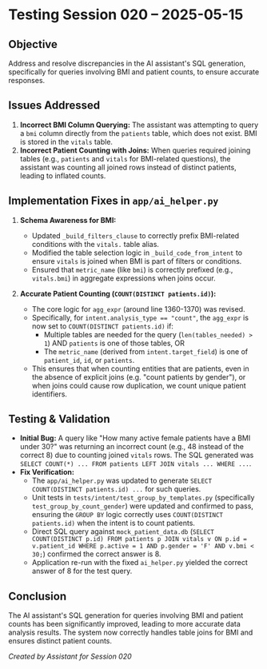 # Testing Session 020 – 2025-05-15

## Objective
Address and resolve discrepancies in the AI assistant's SQL generation, specifically for queries involving BMI and patient counts, to ensure accurate responses.

## Issues Addressed
1.  **Incorrect BMI Column Querying:** The assistant was attempting to query a `bmi` column directly from the `patients` table, which does not exist. BMI is stored in the `vitals` table.
2.  **Incorrect Patient Counting with Joins:** When queries required joining tables (e.g., `patients` and `vitals` for BMI-related questions), the assistant was counting all joined rows instead of distinct patients, leading to inflated counts.

## Implementation Fixes in `app/ai_helper.py`

1.  **Schema Awareness for BMI:**
    *   Updated `_build_filters_clause` to correctly prefix BMI-related conditions with the `vitals.` table alias.
    *   Modified the table selection logic in `_build_code_from_intent` to ensure `vitals` is joined when BMI is part of filters or conditions.
    *   Ensured that `metric_name` (like `bmi`) is correctly prefixed (e.g., `vitals.bmi`) in aggregate expressions when joins occur.

2.  **Accurate Patient Counting (`COUNT(DISTINCT patients.id)`):**
    *   The core logic for `agg_expr` (around line 1360-1370) was revised.
    *   Specifically, for `intent.analysis_type == "count"`, the `agg_expr` is now set to `COUNT(DISTINCT patients.id)` if:
        *   Multiple tables are needed for the query (`len(tables_needed) > 1`) AND `patients` is one of those tables, OR
        *   The `metric_name` (derived from `intent.target_field`) is one of `patient_id`, `id`, or `patients`.
    *   This ensures that when counting entities that are patients, even in the absence of explicit joins (e.g. "count patients by gender"), or when joins could cause row duplication, we count unique patient identifiers.

## Testing & Validation
*   **Initial Bug:** A query like "How many active female patients have a BMI under 30?" was returning an incorrect count (e.g., 48 instead of the correct 8) due to counting joined `vitals` rows. The SQL generated was `SELECT COUNT(*) ... FROM patients LEFT JOIN vitals ... WHERE ...`.
*   **Fix Verification:**
    *   The `app/ai_helper.py` was updated to generate `SELECT COUNT(DISTINCT patients.id) ...` for such queries.
    *   Unit tests in `tests/intent/test_group_by_templates.py` (specifically `test_group_by_count_gender`) were updated and confirmed to pass, ensuring the `GROUP BY` logic correctly uses `COUNT(DISTINCT patients.id)` when the intent is to count patients.
    *   Direct SQL query against `mock_patient_data.db` (`SELECT COUNT(DISTINCT p.id) FROM patients p JOIN vitals v ON p.id = v.patient_id WHERE p.active = 1 AND p.gender = 'F' AND v.bmi < 30;`) confirmed the correct answer is 8.
    *   Application re-run with the fixed `ai_helper.py` yielded the correct answer of 8 for the test query.

## Conclusion
The AI assistant's SQL generation for queries involving BMI and patient counts has been significantly improved, leading to more accurate data analysis results. The system now correctly handles table joins for BMI and ensures distinct patient counts.

*Created by Assistant for Session 020* 